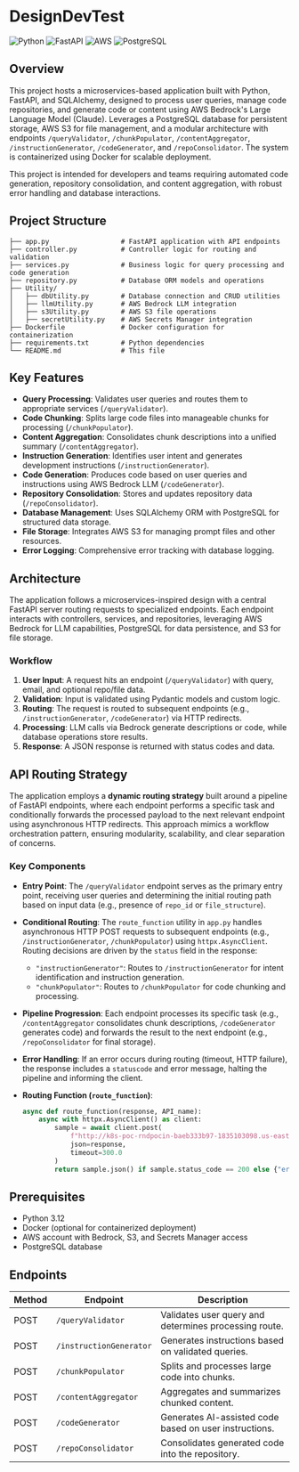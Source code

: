# DesignDevTest

![Python](https://img.shields.io/badge/Python-3.12-blue.svg) ![FastAPI](https://img.shields.io/badge/FastAPI-0.115.7-green.svg) ![AWS](https://img.shields.io/badge/AWS-Bedrock%20%7C%20S3-orange.svg) ![PostgreSQL](https://img.shields.io/badge/PostgreSQL-SQLAlchemy-blue.svg)

## Overview

This project hosts a microservices-based application built with Python, FastAPI, and SQLAlchemy, designed to process user queries, manage code repositories, and generate code or content using AWS Bedrock's Large Language Model (Claude). Leverages a PostgreSQL database for persistent storage, AWS S3 for file management, and a modular architecture with endpoints `/queryValidator`, `/chunkPopulator`, `/contentAggregator`, `/instructionGenerator`, `/codeGenerator`, and `/repoConsolidator`. The system is containerized using Docker for scalable deployment.

This project is intended for developers and teams requiring automated code generation, repository consolidation, and content aggregation, with robust error handling and database interactions.

## Project Structure
```
├── app.py                  # FastAPI application with API endpoints
├── controller.py           # Controller logic for routing and validation
├── services.py             # Business logic for query processing and code generation
├── repository.py           # Database ORM models and operations
├── Utility/
│   ├── dbUtility.py        # Database connection and CRUD utilities
│   ├── llmUtility.py       # AWS Bedrock LLM integration
│   ├── s3Utility.py        # AWS S3 file operations
│   ├── secretUtility.py    # AWS Secrets Manager integration
├── Dockerfile              # Docker configuration for containerization
├── requirements.txt        # Python dependencies
└── README.md               # This file
```


## Key Features

- **Query Processing**: Validates user queries and routes them to appropriate services (`/queryValidator`).
- **Code Chunking**: Splits large code files into manageable chunks for processing (`/chunkPopulator`).
- **Content Aggregation**: Consolidates chunk descriptions into a unified summary (`/contentAggregator`).
- **Instruction Generation**: Identifies user intent and generates development instructions (`/instructionGenerator`).
- **Code Generation**: Produces code based on user queries and instructions using AWS Bedrock LLM (`/codeGenerator`).
- **Repository Consolidation**: Stores and updates repository data (`/repoConsolidator`).
- **Database Management**: Uses SQLAlchemy ORM with PostgreSQL for structured data storage.
- **File Storage**: Integrates AWS S3 for managing prompt files and other resources.
- **Error Logging**: Comprehensive error tracking with database logging.

## Architecture

The application follows a microservices-inspired design with a central FastAPI server routing requests to specialized endpoints. Each endpoint interacts with controllers, services, and repositories, leveraging AWS Bedrock for LLM capabilities, PostgreSQL for data persistence, and S3 for file storage.

### Workflow
1. **User Input**: A request hits an endpoint (`/queryValidator`) with query, email, and optional repo/file data.
2. **Validation**: Input is validated using Pydantic models and custom logic.
3. **Routing**: The request is routed to subsequent endpoints (e.g., `/instructionGenerator`, `/codeGenerator`) via HTTP redirects.
4. **Processing**: LLM calls via Bedrock generate descriptions or code, while database operations store results.
5. **Response**: A JSON response is returned with status codes and data.

## API Routing Strategy

The application employs a **dynamic routing strategy** built around a pipeline of FastAPI endpoints, where each endpoint performs a specific task and conditionally forwards the processed payload to the next relevant endpoint using asynchronous HTTP redirects. This approach mimics a workflow orchestration pattern, ensuring modularity, scalability, and clear separation of concerns.

### Key Components
- **Entry Point**: The `/queryValidator` endpoint serves as the primary entry point, receiving user queries and determining the initial routing path based on input data (e.g., presence of `repo_id` or `file_structure`).
- **Conditional Routing**: The `route_function` utility in `app.py` handles asynchronous HTTP POST requests to subsequent endpoints (e.g., `/instructionGenerator`, `/chunkPopulator`) using `httpx.AsyncClient`. Routing decisions are driven by the `status` field in the response:
  - `"instructionGenerator"`: Routes to `/instructionGenerator` for intent identification and instruction generation.
  - `"chunkPopulator"`: Routes to `/chunkPopulator` for code chunking and processing.
- **Pipeline Progression**: Each endpoint processes its specific task (e.g., `/contentAggregator` consolidates chunk descriptions, `/codeGenerator` generates code) and forwards the result to the next endpoint (e.g., `/repoConsolidator` for final storage).
- **Error Handling**: If an error occurs during routing (timeout, HTTP failure), the response includes a `statuscode` and error message, halting the pipeline and informing the client.

- **Routing Function (`route_function`)**:
  ```python
  async def route_function(response, API_name):
      async with httpx.AsyncClient() as client:
          sample = await client.post(
              f"http://k8s-poc-rndpocin-baeb333b97-1835103098.us-east-1.elb.amazonaws.com:8080/{API_name}",
              json=response,
              timeout=300.0
          )
          return sample.json() if sample.status_code == 200 else {"error": f"API {API_name} failed", "statuscode": sample.status_code}

## Prerequisites
- Python 3.12
- Docker (optional for containerized deployment)
- AWS account with Bedrock, S3, and Secrets Manager access
- PostgreSQL database

## Endpoints

| Method | Endpoint              | Description                                      |
|--------|-----------------------|--------------------------------------------------|
| POST   | `/queryValidator`     | Validates user query and determines processing route. |
| POST   | `/instructionGenerator` | Generates instructions based on validated queries. |
| POST   | `/chunkPopulator`     | Splits and processes large code into chunks.     |
| POST   | `/contentAggregator`  | Aggregates and summarizes chunked content.       |
| POST   | `/codeGenerator`      | Generates AI-assisted code based on user instructions. |
| POST   | `/repoConsolidator`   | Consolidates generated code into the repository. |
